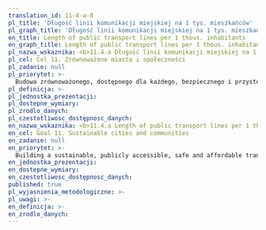 ```yaml
---
translation_id: 11-4-a-0
pl_title: 'Długość linii komunikacji miejskiej na 1 tys. mieszkańców'
pl_graph_title: 'Długość linii komunikacji miejskiej na 1 tys. mieszkańców'
en_title: Length of public transport lines per 1 thous. inhabitants
en_graph_title: Length of public transport lines per 1 thous. inhabitants
pl_nazwa_wskaznika: <b>11.4.a Długość linii komunikacji miejskiej na 1 tys. mieszkańców</b>
pl_cel: Cel 11. Zrównoważone miasta i społeczności
pl_zadanie: null
pl_priorytet: >-
  Budowa zrównoważonego, dostępnego dla każdego, bezpiecznego i przystępnego cenowo systemu transportowego, zwłaszcza poprzez rozwój i priorytetyzację transportu publicznego
pl_definicja: >-
pl_jednostka_prezentacji:
pl_dostepne_wymiary:
pl_zrodlo_danych:
pl_czestotliwosc_dostępnosc_danych:
en_nazwa_wskaznika: <b>11.4.a Length of public transport lines per 1 thous. inhabitants</b>
en_cel: Goal 11. Sustainable cities and communities
en_zadanie: null
en_priorytet: >-
  Building a sustainable, publicly accessible, safe and affordable transport system, especially through the development and prioritization of public transport
en_jednostka_prezentacji:
en_dostepne_wymiary:
en_czestotliwosc_dostępnosc_danych:
published: true
pl_wyjasnienia_metodologiczne: >-
pl_uwagi: >-
en_definicja: >-
en_zrodlo_danych:
---
```

